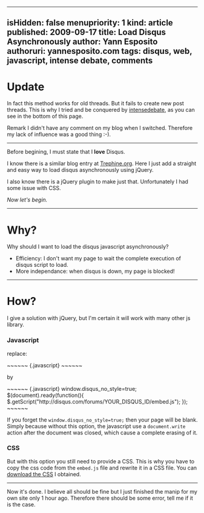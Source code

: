 -----
isHidden:       false
menupriority:   1
kind:           article
published: 2009-09-17
title: Load Disqus Asynchronously
author: Yann Esposito
authoruri: yannesposito.com
tags:  disqus, web, javascript, intense debate, comments
-----

# Update

In fact this method works for old threads. But it fails to create new post threads. This is why I tried and be conquered by [intensedebate](http://intensedebate.com), as you can see in the bottom of this page.

Remark I didn't have any comment on my blog when I switched. Therefore my lack of influence was a good thing :-).

---

Before begining, I must state that I **love** Disqus. 

I know there is a similar blog entry at [Trephine.org](http://trephine.org/t/index.php?title=Site_improvements_-_fighting_with_Disqus). Here I just add a straight and easy way to load disqus asynchronously using jQuery. 

I also know there is a jQuery plugin to make just that. Unfortunately I had some issue with CSS.

*Now let's begin.*

---

# Why?

Why should I want to load the disqus javascript asynchronously?

  - Efficiency: I don't want my page to wait the complete execution of disqus script to load.
  - More independance: when disqus is down, my page is blocked!

---

# How?

I give a solution with jQuery, but I'm certain it will work with many other js library.

### Javascript

replace:

<div>
~~~~~~ {.javascript}
<script type="text/javascript" src="http://disqus.com/forums/YOUR_DISQUS_ID/embed.js"></script>
~~~~~~
</div>

by

<div>
~~~~~~ {.javascript}
window.disqus_no_style=true;
$(document).ready(function(){
    $.getScript("http://disqus.com/forums/YOUR_DISQUS_ID/embed.js");
});
~~~~~~
</div>

If you forget the `window.disqus_no_style=true;` then your page will be blank. Simply because without this option, the javascript use a `document.write` action after the document was closed, which cause a complete erasing of it.

### CSS

But with this option you still need to provide a CSS. This is why you have to copy the css code from the `embed.js` file and rewrite it in a CSS file. You can [download the CSS](/Scratch/en/blog/11_Load_Disqus_Asynchronously/code/original_disqus.css) I obtained.

---

Now it's done. I believe all should be fine but I just finished the manip for my own site only 1 hour ago. Therefore there should be some error, tell me if it is the case.
